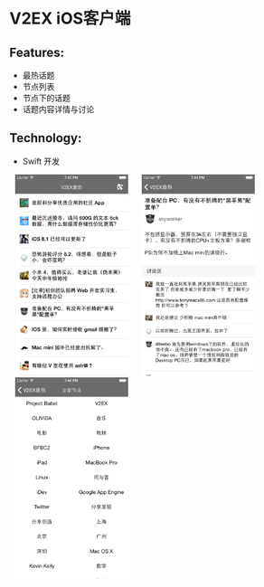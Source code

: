 V2EX iOS客户端
===========

Features:
-------
- 最热话题
- 节点列表
- 节点下的话题
- 话题内容详情与讨论

Technology:
-----------
- Swift 开发

<img src="ScreenShot/hot.png" alt="列表" width="200px" hspace="10"/>
<img src="ScreenShot/content.png" alt="内容" width="200px" hspace="10"/>
<img src="ScreenShot/nodes.png" alt="节点" width="200px" hspace="10"/>
